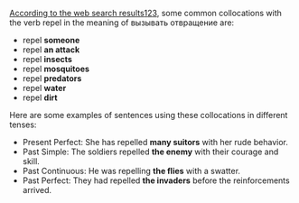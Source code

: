 

[According to the web search results](https://collocations.en-academic.com/14958/repel)[1](https://collocations.en-academic.com/14958/repel)[2](https://inspirassion.com/en/obj/repel)[3](https://www.oxfordlearnersdictionaries.com/definition/english/repel), some common collocations with the verb repel in the meaning of вызывать отвращение are:

- repel **someone**
- repel **an attack**
- repel **insects**
- repel **mosquitoes**
- repel **predators**
- repel **water**
- repel **dirt**

Here are some examples of sentences using these collocations in different tenses:

- Present Perfect: She has repelled **many suitors** with her rude behavior.
- Past Simple: The soldiers repelled **the enemy** with their courage and skill.
- Past Continuous: He was repelling **the flies** with a swatter.
- Past Perfect: They had repelled **the invaders** before the reinforcements arrived.

